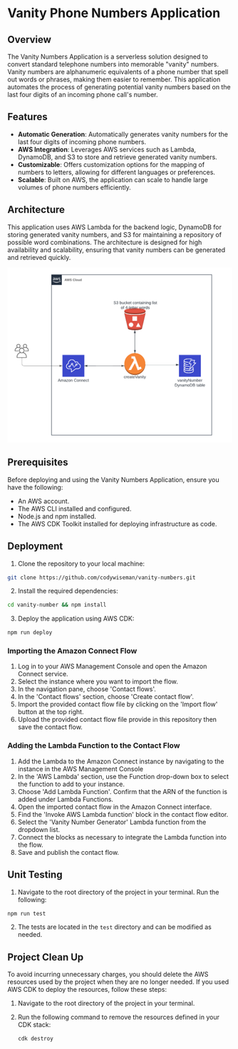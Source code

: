 # Vanity Phone Numbers Application

## Overview
The Vanity Numbers Application is a serverless solution designed to convert standard telephone numbers into memorable "vanity" numbers. Vanity numbers are alphanumeric equivalents of a phone number that spell out words or phrases, making them easier to remember. This application automates the process of generating potential vanity numbers based on the last four digits of an incoming phone call's number.

## Features
- **Automatic Generation**: Automatically generates vanity numbers for the last four digits of incoming phone numbers.
- **AWS Integration**: Leverages AWS services such as Lambda, DynamoDB, and S3 to store and retrieve generated vanity numbers.
- **Customizable**: Offers customization options for the mapping of numbers to letters, allowing for different languages or preferences.
- **Scalable**: Built on AWS, the application can scale to handle large volumes of phone numbers efficiently.

## Architecture
This application uses AWS Lambda for the backend logic, DynamoDB for storing generated vanity numbers, and S3 for maintaining a repository of possible word combinations. The architecture is designed for high availability and scalability, ensuring that vanity numbers can be generated and retrieved quickly.

![Image](CloudArchitecture.png)

## Prerequisites
Before deploying and using the Vanity Numbers Application, ensure you have the following:
- An AWS account.
- The AWS CLI installed and configured.
- Node.js and npm installed.
- The AWS CDK Toolkit installed for deploying infrastructure as code.

## Deployment
1. Clone the repository to your local machine:

```bash
git clone https://github.com/codywiseman/vanity-numbers.git
```

2. Install the required dependencies:

```bash
cd vanity-number && npm install
```

3. Deploy the application using AWS CDK:

```bash
npm run deploy
```

### Importing the Amazon Connect Flow
1. Log in to your AWS Management Console and open the Amazon Connect service.
2. Select the instance where you want to import the flow.
3. In the navigation pane, choose 'Contact flows'.
4. In the 'Contact flows' section, choose 'Create contact flow'.
5. Import the provided contact flow file by clicking on the 'Import flow' button at the top right.
6. Upload the provided contact flow file provide in this repository then save the contact flow.

### Adding the Lambda Function to the Contact Flow
1. Add the Lambda to the Amazon Connect instance by navigating to the instance in the AWS Management Console
2. In the 'AWS Lambda' section, use the Function drop-down box to select the function to add to your instance.
3. Choose 'Add Lambda Function'. Confirm that the ARN of the function is added under Lambda Functions.
4. Open the imported contact flow in the Amazon Connect interface.
5. Find the 'Invoke AWS Lambda function' block in the contact flow editor.
6. Select the 'Vanity Number Generator' Lambda function from the dropdown list.
7. Connect the blocks as necessary to integrate the Lambda function into the flow.
8. Save and publish the contact flow.

## Unit Testing
1. Navigate to the root directory of the project in your terminal. Run the following:

```bash
npm run test
```

2. The tests are located in the `test` directory and can be modified as needed.

## Project Clean Up

To avoid incurring unnecessary charges, you should delete the AWS resources used by the project when they are no longer needed. If you used AWS CDK to deploy the resources, follow these steps:

1. Navigate to the root directory of the project in your terminal.

2. Run the following command to remove the resources defined in your CDK stack:

   ```bash
   cdk destroy
   ```

